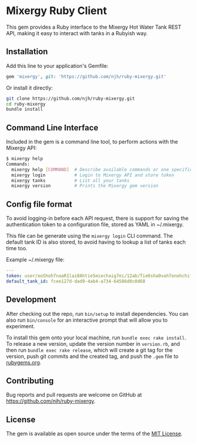
# Mixergy Ruby Client

This gem provides a Ruby interface to the Mixergy Hot Water Tank REST API, making it easy to interact with tanks in a Rubyish way.


## Installation

Add this line to your application's Gemfile:

```ruby
gem 'mixergy', git: 'https://github.com/njh/ruby-mixergy.git'
```

Or install it directly:

```bash
git clone https://github.com/njh/ruby-mixergy.git
cd ruby-mixergy
bundle install
```


## Command Line Interface

Included in the gem is a command line tool, to perform actions with the Mixergy API:

```sh
$ mixergy help 
Commands:
  mixergy help [COMMAND]  # Describe available commands or one specific command
  mixergy login           # Login to Mixergy API and store token
  mixergy tanks           # List all your tanks
  mixergy version         # Prints the Mixergy gem version
```


## Config file format

To avoid logging-in before each API request, there is support for saving the authentication token to a configuration file, stored as YAML in ~/.mixergy.

This file can be generate using the `mixergy login` CLI command.
The default tank ID is also stored, to avoid having to lookup a list of tanks each time too.

Example ~/.mixergy file:

```yaml
---
token: user/ooShoh7naaR1lai0Ahtie5miechaig7ei/12ab/Tie6sha0vah7onohchifeich2aipheifaiqu9beiphoim4queitheinoMoo2a
default_tank_id: fcee127d-dad9-4ab4-a734-64586d0c0d68
```


## Development

After checking out the repo, run `bin/setup` to install dependencies. You can also run `bin/console` for an interactive prompt that will allow you to experiment.

To install this gem onto your local machine, run `bundle exec rake install`. To release a new version, update the version number in `version.rb`, and then run `bundle exec rake release`, which will create a git tag for the version, push git commits and the created tag, and push the `.gem` file to [rubygems.org](https://rubygems.org).

## Contributing

Bug reports and pull requests are welcome on GitHub at https://github.com/njh/ruby-mixergy.

## License

The gem is available as open source under the terms of the [MIT License](https://opensource.org/licenses/MIT).
